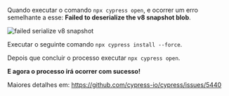 Quando executar o comando `npx cypress open`, e ocorrer um erro semelhante a esse: **Failed to deserialize the v8 snapshot blob**.

![failed serialize v8 snapshot](https://github.com/adsguilherme/cypress-faq/blob/main/src/assets/failedtodeserializethev8snapshotblob.png)

Executar o seguinte comando `npx cypress install --force`.

Depois que concluir o processo executar `npx cypress open`.

**E agora o processo irá ocorrer com sucesso!**

Maiores detalhes em: https://github.com/cypress-io/cypress/issues/5440
